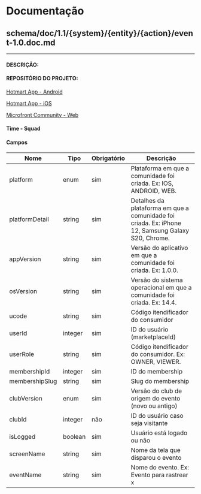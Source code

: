 # Documentação
## schema/doc/1.1/{system}/{entity}/{action}/event-1.0.doc.md
---
#### **DESCRIÇÃO**:
<Insert description>

#### **REPOSITÓRIO DO PROJETO:**

[Hotmart App - Android](https://github.com/Hotmart-Org/sparkle-android)

[Hotmart App - iOS](https://github.com/Hotmart-Org/sparkle-ios)

[Microfront Community - Web](https://github.com/Hotmart-Org/app-membership-moderation-support)

#### **Time - Squad**
<Insert squad name>

#### Campos
Nome            | Tipo    | Obrigatório    | Descrição
----------------|---------|----------------|----------
platform        | enum    | sim            | Plataforma em que a comunidade foi criada. Ex: IOS, ANDROID, WEB.
platformDetail  | string  | sim            | Detalhes da plataforma em que a comunidade foi criada. Ex: iPhone 12, Samsung Galaxy S20, Chrome.
appVersion      | string  | sim            | Versão do aplicativo em que a comunidade foi criada. Ex: 1.0.0.
osVersion       | string  | sim            | Versão do sistema operacional em que a comunidade foi criada. Ex: 14.4.
ucode           | string  | sim            | Código itendificador do consumidor
userId          | integer | sim            | ID do usuário (marketplaceId)
userRole        | string  | sim            | Código itendificador do consumidor. Ex: OWNER, VIEWER.
membershipId    | integer | sim            | ID do membership
membershipSlug  | string  | sim            | Slug do membership
clubVersion     | enum    | sim            | Versão do club de origem do evento (novo ou antigo)
clubId          | integer | não            | ID do usuário caso seja visitante
isLogged        | boolean | sim            | Usuário está logado ou não
screenName      | string  | sim            | Nome da tela que disparou o evento
eventName       | string  | sim            | Nome do evento. Ex: Evento para rastrear x
